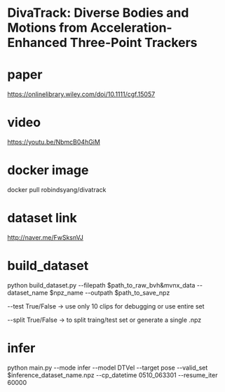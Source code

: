 # DivaTrack: Diverse Bodies and Motions from Acceleration-Enhanced Three-Point Trackers

# paper
https://onlinelibrary.wiley.com/doi/10.1111/cgf.15057

# video
https://youtu.be/NbmcB04hGiM

# docker image
docker pull robindsyang/divatrack

# dataset link
http://naver.me/FwSksnVJ

# build_dataset
python build_dataset.py --filepath $path_to_raw_bvh&mvnx_data --dataset_name $npz_name --outpath $path_to_save_npz

--test True/False -> use only 10 clips for debugging or use entire set

--split True/False -> to split traing/test set or generate a single .npz

# infer
python main.py --mode infer --model DTVel --target pose --valid_set $inference_dataset_name.npz --cp_datetime 0510_063301 --resume_iter 60000
